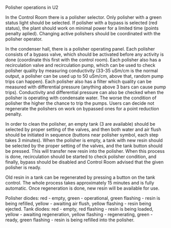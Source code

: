 Polisher operations in U2

In the Control Room there is a polisher selector. Only polisher with a green status light should be selected. If polisher with a bypass is selected (red status), the plant should work on minimal power for a limited time (points penalty aplied). Changing active polishers should be coordinated with the polisher operator.

In the condenser hall, there is a polisher operating panel. Each polisher consists of a bypass valve, which should be activated before any activity is done (coordinate this first with the control room). Each polisher also has a recirculation valve and recirculation pump, which can be used to check polisher quality by measuring conductivity (33-35 uSm/cm is the normal output, a polisher can be used up to 50 uSm/cm, above that, random pump trips can happen). Each polisher also has a filter which quality can be measured with differential pressure (anything above 3 bars can cause pump trips). Conductivity and differential pressure can also be checked when the polisher is operating with condensate water. The worse the condition of polisher the higher the chance to trip the pumps. Users can decide not regenerate the polishers on work on bypassed ones for a point reduction penalty.

In order to clean the polisher, an empty tank (3 are available) should be selected by proper setting of the valves, and then both water and air flush should be initiated in sequence (buttons near polisher symbol, each step takes 3 minutes). When the polisher is empty, a tank with new resin should be selected by the proper setting of the valves, and the tank button should be pressed. This will transfer new resin into the polisher. When this process is done, recirculation should be started to check polisher condition, and finally, bypass should be disabled and Control Room advised that the given polisher is ready.

Old resin in a tank can be regenerated by pressing a button on the tank control. The whole process takes approximately 15 minutes and is fully automatic. Once regeneration is done, new resin will be available for use.

Polisher diodes: red - empty, green - operational, green flashing - resin is being refilled, yellow - awaiting air flush, yellow flashing - resin being ejected.
Tank diodes: red - empty, red flashing - resin is being loaded, yellow - awaiting regeneration, yellow flashing - regenerating, green - ready, green flashing - resin is being refilled into the polisher.
